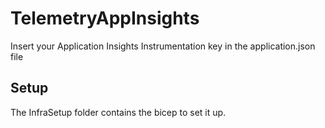 # TelemetryAppInsights

Insert your Application Insights Instrumentation key in the application.json file

## Setup
The InfraSetup folder contains the bicep to set it up.
